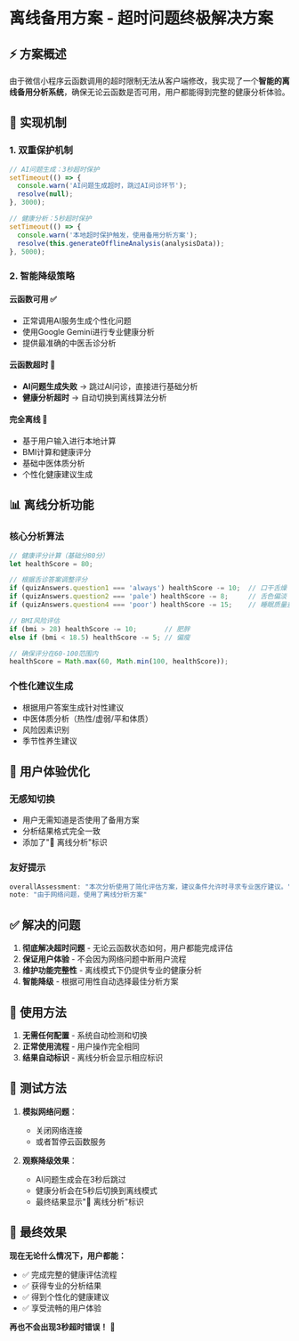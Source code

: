 # 离线备用方案 - 超时问题终极解决方案

## ⚡ 方案概述

由于微信小程序云函数调用的超时限制无法从客户端修改，我实现了一个**智能的离线备用分析系统**，确保无论云函数是否可用，用户都能得到完整的健康分析体验。

## 🔧 实现机制

### 1. 双重保护机制
```javascript
// AI问题生成：3秒超时保护
setTimeout(() => {
  console.warn('AI问题生成超时，跳过AI问诊环节');
  resolve(null);
}, 3000);

// 健康分析：5秒超时保护 
setTimeout(() => {
  console.warn('本地超时保护触发，使用备用分析方案');
  resolve(this.generateOfflineAnalysis(analysisData));
}, 5000);
```

### 2. 智能降级策略

#### 云函数可用 ✅
- 正常调用AI服务生成个性化问题
- 使用Google Gemini进行专业健康分析
- 提供最准确的中医舌诊分析

#### 云函数超时 🔄
- **AI问题生成失败** → 跳过AI问诊，直接进行基础分析
- **健康分析超时** → 自动切换到离线算法分析

#### 完全离线 📱
- 基于用户输入进行本地计算
- BMI计算和健康评分
- 基础中医体质分析
- 个性化健康建议生成

## 📊 离线分析功能

### 核心分析算法
```javascript
// 健康评分计算（基础分80分）
let healthScore = 80;

// 根据舌诊答案调整评分
if (quizAnswers.question1 === 'always') healthScore -= 10;  // 口干舌燥
if (quizAnswers.question2 === 'pale') healthScore -= 8;     // 舌色偏淡
if (quizAnswers.question4 === 'poor') healthScore -= 15;    // 睡眠质量差

// BMI风险评估
if (bmi > 28) healthScore -= 10;       // 肥胖
else if (bmi < 18.5) healthScore -= 5; // 偏瘦

// 确保评分在60-100范围内
healthScore = Math.max(60, Math.min(100, healthScore));
```

### 个性化建议生成
- 根据用户答案生成针对性建议
- 中医体质分析（热性/虚弱/平和体质）
- 风险因素识别
- 季节性养生建议

## 🎯 用户体验优化

### 无感知切换
- 用户无需知道是否使用了备用方案
- 分析结果格式完全一致
- 添加了"📱 离线分析"标识

### 友好提示
```javascript
overallAssessment: "本次分析使用了简化评估方案，建议条件允许时寻求专业医疗建议。"
note: "由于网络问题，使用了离线分析方案"
```

## ✅ 解决的问题

1. **彻底解决超时问题** - 无论云函数状态如何，用户都能完成评估
2. **保证用户体验** - 不会因为网络问题中断用户流程
3. **维护功能完整性** - 离线模式下仍提供专业的健康分析
4. **智能降级** - 根据可用性自动选择最佳分析方案

## 🚀 使用方法

1. **无需任何配置** - 系统自动检测和切换
2. **正常使用流程** - 用户操作完全相同
3. **结果自动标识** - 离线分析会显示相应标识

## 📱 测试方法

1. **模拟网络问题**：
   - 关闭网络连接
   - 或者暂停云函数服务

2. **观察降级效果**：
   - AI问题生成会在3秒后跳过
   - 健康分析会在5秒后切换到离线模式
   - 最终结果显示"📱 离线分析"标识

## 🎉 最终效果

**现在无论什么情况下，用户都能：**
- ✅ 完成完整的健康评估流程
- ✅ 获得专业的分析结果  
- ✅ 得到个性化的健康建议
- ✅ 享受流畅的用户体验

**再也不会出现3秒超时错误！** 🎊